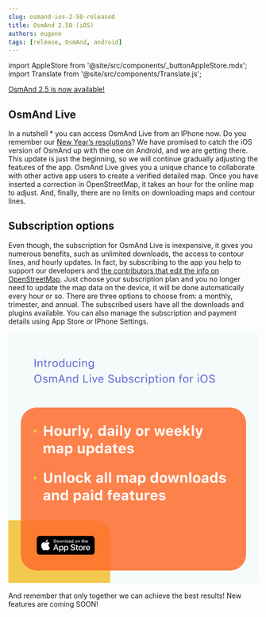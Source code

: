 ```yaml
---
slug: osmand-ios-2-50-released
title: OsmAnd 2.50 (iOS)
authors: eugene
tags: [release, OsmAnd, android]
---
```

import AppleStore from '@site/src/components/_buttonAppleStore.mdx';
import Translate from '@site/src/components/Translate.js';


<a href="https://itunes.apple.com/us/app/osmand-maps-travel-navigate/id934850257">OsmAnd 2.5 is now available!</a>

<!--truncate-->


## OsmAnd Live

In a nutshell * you can access OsmAnd Live from an IPhone now. Do you remember our <a href="https://osmand.net/blog/2019-ny-resolutions">New Year’s resolutions</a>? We have promised to catch the iOS version of OsmAnd up with the one on Android, and we are getting there. This update is just the beginning, so we will continue gradually adjusting the features of the app. OsmAnd Live gives you a unique chance to collaborate with other active app users to create a verified detailed map. Once you have inserted a correction in OpenStreetMap, it takes an hour for the online map to adjust. And, finally, there are no limits on downloading maps and contour lines.

## Subscription options

Even though, the subscription for OsmAnd Live is inexpensive, it gives you numerous benefits, such as unlimited downloads, the access to contour lines, and hourly updates. In fact, by subscribing to the app you help to support our developers and <a href="https://osmand.net/osm_live">the contributors that edit the info on OpenStreetMap</a>. Just choose your subscription plan and you no longer need to update the map data on the device, it will be done automatically every hour or so. There are three options to choose from: a monthly, trimester, and annual. The subscribed users have all the downloads and plugins available. You can also manage the subscription and payment details using App Store or IPhone Settings.

![OsmAnd iOS 2.50](./ios-2-5.png)


And remember that only together we can achieve the best results!
New features are coming SOON!






<AppleStore/>